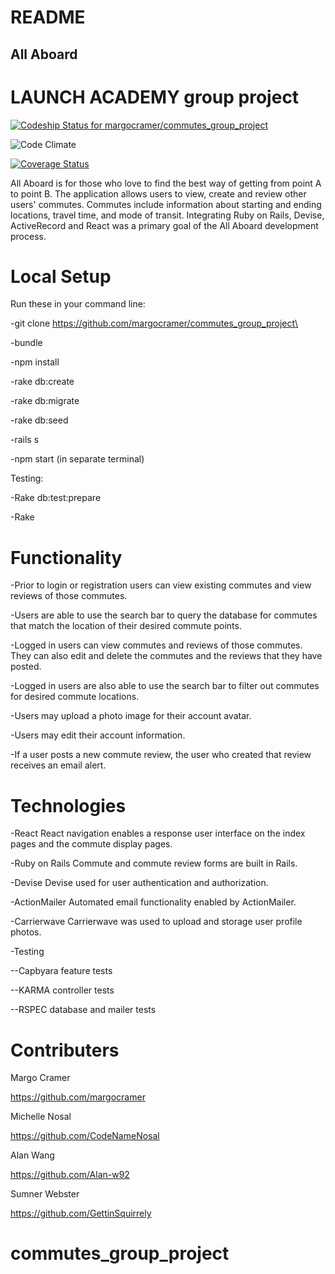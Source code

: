 # README

## All Aboard

# LAUNCH ACADEMY group project
[ ![Codeship Status for margocramer/commutes_group_project](https://app.codeship.com/projects/3a1d7920-4d42-0135-ea45-72e8c5ccfe37/status?branch=master)](https://app.codeship.com/projects/233137)

![Code Climate](https://codeclimate.com/github/margocramer/commutes_group_project.png)

[![Coverage Status](https://coveralls.io/repos/github/margocramer/commutes_group_project/badge.svg?branch=master)](https://coveralls.io/github/margocramer/commutes_group_project?branch=master)


All Aboard is for those who love to find the best way of getting from point A to point B. The application allows users to view, create and review other users' commutes. Commutes include information about starting and ending locations, travel time, and mode of transit. Integrating Ruby on Rails, Devise, ActiveRecord and React was a primary goal of the All Aboard development process.


# Local Setup

Run these in your command line:

-git clone https://github.com/margocramer/commutes_group_project\

-bundle

-npm install

-rake db:create

-rake db:migrate

-rake db:seed

-rails s

-npm start (in separate terminal)

Testing:

-Rake db:test:prepare

-Rake



# Functionality


-Prior to login or registration users can view existing commutes and view reviews of those commutes.


-Users are able to use the search bar to query the database for commutes that match the location of their desired commute     points.

-Logged in users can view commutes and reviews of those commutes. They can also edit and delete the commutes and the reviews that they have posted.

-Logged in users are also able to use the search bar to filter out commutes for desired commute locations.


-Users may upload a photo image for their account avatar.

-Users may edit their account information.

-If a user posts a new commute review, the user who created that review receives an email alert.


# Technologies


-React
React navigation enables a response user interface on the index pages and the commute display pages.


-Ruby on Rails
Commute and commute review forms are built in Rails.


-Devise
Devise used for user authentication and authorization.


-ActionMailer
Automated email functionality enabled by ActionMailer.

-Carrierwave
Carrierwave was used to upload and storage user profile photos.


-Testing

--Capbyara feature tests

--KARMA controller tests

--RSPEC database and mailer tests

# Contributers

Margo Cramer

https://github.com/margocramer

Michelle Nosal

https://github.com/CodeNameNosal

Alan Wang

https://github.com/Alan-w92

Sumner Webster

https://github.com/GettinSquirrely

# commutes_group_project
